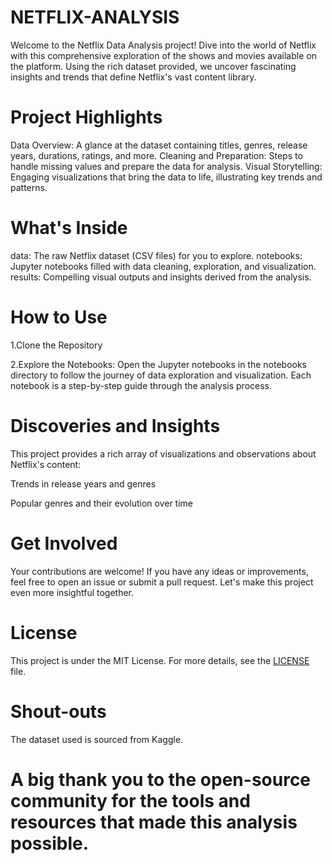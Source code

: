 # NETFLIX-ANALYSIS
 Welcome to the Netflix Data Analysis project! Dive into the world of Netflix with this comprehensive exploration of the shows and movies available on the platform. Using the rich dataset provided, we uncover fascinating insights and trends that define Netflix's vast content library.

# Project Highlights
Data Overview: A glance at the dataset containing titles, genres, release years, durations, ratings, and more.
Cleaning and Preparation: Steps to handle missing values and prepare the data for analysis.
Visual Storytelling: Engaging visualizations that bring the data to life, illustrating key trends and patterns.

# What's Inside
data: The raw Netflix dataset (CSV files) for you to explore.
notebooks: Jupyter notebooks filled with data cleaning, exploration, and visualization.
results: Compelling visual outputs and insights derived from the analysis.

# How to Use
1.Clone the Repository

2.Explore the Notebooks:
Open the Jupyter notebooks in the notebooks directory to follow the journey of data exploration and visualization. Each notebook is a step-by-step guide through the analysis process.

# Discoveries and Insights
This project provides a rich array of visualizations and observations about Netflix's content:

Trends in release years and genres

Popular genres and their evolution over time

# Get Involved
Your contributions are welcome! If you have any ideas or improvements, feel free to open an issue or submit a pull request. Let's make this project even more insightful together.

# License
This project is under the MIT License. For more details, see the [LICENSE](https://github.com/MEHRAN-DEV-AI/NETFLIX-ANALYSIS/blob/main/LICENSE) file.

# Shout-outs
The dataset used is sourced from Kaggle.


# A big thank you to the open-source community for the tools and resources that made this analysis possible.

